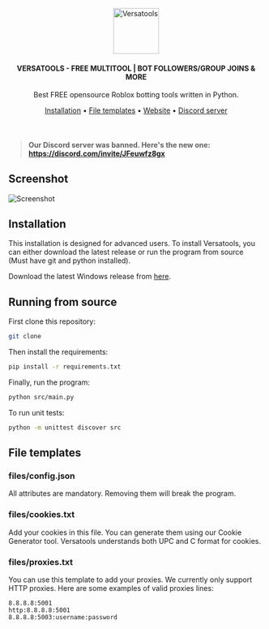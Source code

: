 <p align="center">
	<a href="https://discord.gg/3uRnMJTFnU"><img src="icon.ico" alt="Versatools" height="90" /></a>
</p>

<h4 align="center">VERSATOOLS - FREE MULTITOOL | BOT FOLLOWERS/GROUP JOINS & MORE</h4>
<p align="center">
	Best FREE opensource Roblox botting tools written in Python.
</p>

<p align="center">
	<a href="#installation">Installation</a> •
	<a href="#file-templates">File templates</a> •
  <a href="https://garry.lol/versatools">Website</a> •
	<a href="https://discord.gg/3uRnMJTFnU">Discord server</a>
</p>
<br/>

> <h4>Our Discord server was banned. Here's the new one: <a href="https://garry.lol/versatools/discord">https://discord.com/invite/JFeuwfz8gx</a></h4>

## Screenshot

![Screenshot](./screenshot.png)

## Installation

This installation is designed for advanced users. To install Versatools, you can either download the latest release or run the program from source (Must have git and python installed).

Download the latest Windows release from [here](https://github.com/GarryyBD/versatools/releases/tag/v3.0.0).

## Running from source

First clone this repository:

```bash
git clone
```

Then install the requirements:

```bash
pip install -r requirements.txt
```

Finally, run the program:

```bash
python src/main.py
```

To run unit tests:

```bash
python -m unittest discover src
```

## File templates

### files/config.json

All attributes are mandatory. Removing them will break the program.

### files/cookies.txt

Add your cookies in this file. You can generate them using our Cookie Generator tool.
Versatools understands both UPC and C format for cookies.

### files/proxies.txt

You can use this template to add your proxies. We currently only support HTTP proxies.
Here are some examples of valid proxies lines:

```
8.8.8.8:5001
http:8.8.8.8:5001
8.8.8.8:5003:username:password
```
